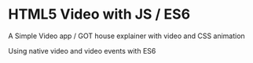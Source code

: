 # HTML5 Video with JS / ES6
A Simple Video app / GOT house explainer with video and CSS animation

Using native video and video events with ES6



